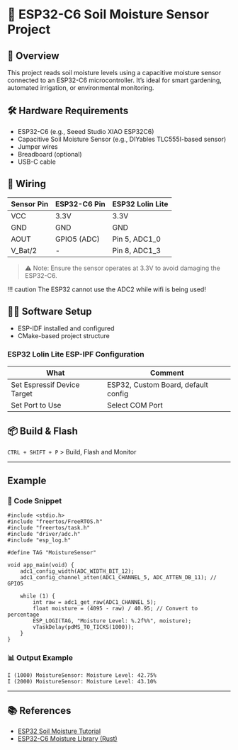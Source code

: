 # 🌱 ESP32-C6 Soil Moisture Sensor Project

## 📘 Overview
This project reads soil moisture levels using a capacitive moisture sensor connected to an ESP32-C6 microcontroller. It’s ideal for smart gardening, automated irrigation, or environmental monitoring.

## 🛠️ Hardware Requirements
- ESP32-C6 (e.g., Seeed Studio XIAO ESP32C6)
- Capacitive Soil Moisture Sensor (e.g., DIYables TLC555I-based sensor)
- Jumper wires
- Breadboard (optional)
- USB-C cable

## 🔌 Wiring
| Sensor Pin | ESP32-C6 Pin | ESP32 Lolin Lite |
| ---------- | ------------ | ---------------- |
| VCC        | 3.3V         | 3.3V             |
| GND        | GND          | GND              |
| AOUT       | GPIO5 (ADC)  | Pin 5, ADC1_0    |
| V_Bat/2    | -            | Pin 8, ADC1_3    |

> ⚠️ Note: Ensure the sensor operates at 3.3V to avoid damaging the ESP32-C6.

!!! caution
    The ESP32 cannot use the ADC2 while wifi is being used!

## 🧑‍💻 Software Setup
- ESP-IDF installed and configured
- CMake-based project structure

### ESP32 Lolin Lite ESP-IPF Configuration

| What                        | Comment                             |
| --------------------------- | ----------------------------------- |
| Set Espressif Device Target | ESP32, Custom Board, default config |
| Set Port to Use             | Select COM Port                     |



## 📦 Build & Flash

`CTRL + SHIFT + P` > Build, Flash and Monitor


---

## Example

### 📄 Code Snippet

```
#include <stdio.h>
#include "freertos/FreeRTOS.h"
#include "freertos/task.h"
#include "driver/adc.h"
#include "esp_log.h"

#define TAG "MoistureSensor"

void app_main(void) {
    adc1_config_width(ADC_WIDTH_BIT_12);
    adc1_config_channel_atten(ADC1_CHANNEL_5, ADC_ATTEN_DB_11); // GPIO5

    while (1) {
        int raw = adc1_get_raw(ADC1_CHANNEL_5);
        float moisture = (4095 - raw) / 40.95; // Convert to percentage
        ESP_LOGI(TAG, "Moisture Level: %.2f%%", moisture);
        vTaskDelay(pdMS_TO_TICKS(1000));
    }
}
```


### 📊 Output Example

```
I (1000) MoistureSensor: Moisture Level: 42.75%
I (2000) MoistureSensor: Moisture Level: 43.10%
```



---

## 📚 References
- [ESP32 Soil Moisture Tutorial](https://esp32io.com/tutorials/esp32-soil-moisture-sensor)
- [ESP32-C6 Moisture Library (Rust)](https://github.com/yotam5/soil_moisture1.2c6)


